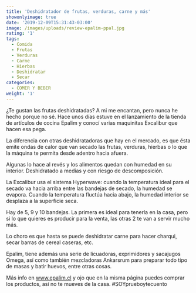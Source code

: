 ```yaml
---
title: 'Deshidratador de frutas, verduras, carne y más'
showonlyimage: true
date: '2019-12-09T15:31:43-03:00'
image: /images/uploads/review-epalim-ppal.jpg
rating: '1'
tags:
  - Comida
  - Frutas
  - Verduras
  - Carne
  - Hierbas
  - Deshidratar
  - Secar
categories:
  - COMER Y BEBER
weight: '1'
---
```



¿Te gustan las frutas deshidratadas? A mi me encantan, pero nunca he hecho porque no sé. Hace unos días estuve en el lanzamiento de la tienda de artículos de cocina Epalim y conocí varias maquinitas Excalibur que hacen esa pega. 

<!--more-->

La diferencia con otras deshidratadoras que hay en el mercado, es que ésta emite ondas de calor que van secado las frutas, verduras, hierbas o lo que la máquina te permita desde adentro hacia afuera.



Algunas lo hace al revés y los alimentos quedan con humedad en su interior. Deshidratado a medias y con riesgo de descomposición. 



La Excalibur usa el sistema Hyperwave: cuando la temperatura ideal para el secado va hacia arriba entre las bandejas de secado, la humedad se evapora. Cuando la temperatura fluctúa hacia abajo, la humedad interior se desplaza a la superficie seca.



Hay de 5, 9 y 10 bandejas. La primera es ideal para tenerla en la casa, pero si lo que quieres es producir para la venta, las otras 2 te van a servir mucho más.



Lo choro es que hasta se puede deshidratar carne para hacer charqui, secar barras de cereal caseras, etc.



Epalim, tiene además una serie de licuadoras, exprimidores y sacajugos Omega, así como también mezcladoras Ankarsrum para preparar todo tipo de masas y batir huevos, entre otras cosas. 



Más info en www.epalim.cl y ojo que en la misma página puedes comprar los productos, así no te mueves de la casa. #SOYprueboytecuento
